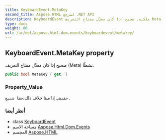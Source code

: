 ```yaml
---
title: KeyboardEvent.MetaKey
second_title: Aspose.HTML لمرجع .NET API
description: KeyboardEvent ملكية. صحيح إذا كان معدِّل مفتاح التعريف Meta نشطًا.
type: docs
weight: 80
url: /ar/net/aspose.html.dom.events/keyboardevent/metakey/
---
```

## KeyboardEvent.MetaKey property

صحيح إذا كان معدِّل مفتاح التعريف (Meta) نشطًا.

```csharp
public bool MetaKey { get; }
```

### Property_Value

`حقيقي` إذا ميتا خلاف ذلك،`خطأ شنيع` .

### أنظر أيضا

* class [KeyboardEvent](../)
* مساحة الاسم [Aspose.Html.Dom.Events](../../keyboardevent/)
* المجسم [Aspose.HTML](../../../)


